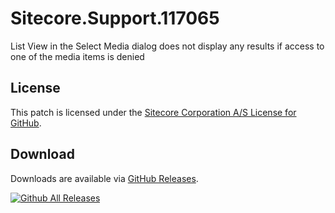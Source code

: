 # Sitecore.Support.117065
List View in the Select Media dialog does not display any results if access to one of the media items is denied

## License  
This patch is licensed under the [Sitecore Corporation A/S License for GitHub](https://github.com/sitecoresupport/Sitecore.Support.117065/blob/master/LICENSE).  

## Download  
Downloads are available via [GitHub Releases](https://github.com/sitecoresupport/Sitecore.Support.117065/releases).  

[![Github All Releases](https://img.shields.io/github/downloads/SitecoreSupport/Sitecore.Support.117065/total.svg)](https://github.com/SitecoreSupport/Sitecore.Support.117065/releases)
